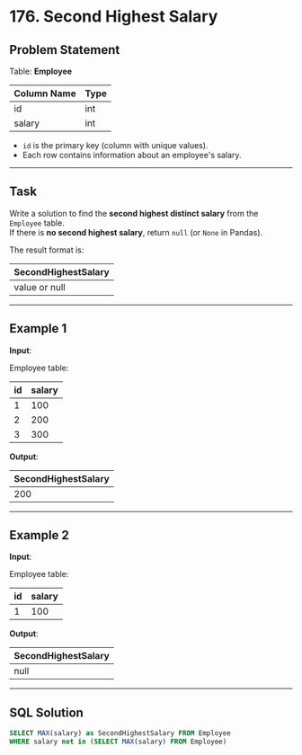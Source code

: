 # 176. Second Highest Salary

## Problem Statement

Table: **Employee**

| Column Name | Type |
|-------------|------|
| id          | int  |
| salary      | int  |

- `id` is the primary key (column with unique values).
- Each row contains information about an employee's salary.

---

## Task

Write a solution to find the **second highest distinct salary** from the `Employee` table.  
If there is **no second highest salary**, return `null` (or `None` in Pandas).

The result format is:

| SecondHighestSalary |
|---------------------|
| value or null        |

---

## Example 1

**Input**:

Employee table:

| id | salary |
|----|--------|
| 1  | 100    |
| 2  | 200    |
| 3  | 300    |

**Output**:

| SecondHighestSalary |
|---------------------|
| 200                 |

---

## Example 2

**Input**:

Employee table:

| id | salary |
|----|--------|
| 1  | 100    |

**Output**:

| SecondHighestSalary |
|---------------------|
| null                |

---


## SQL Solution

```sql
SELECT MAX(salary) as SecondHighestSalary FROM Employee
WHERE salary not in (SELECT MAX(salary) FROM Employee)
```
